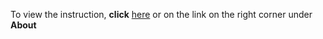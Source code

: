 To view the instruction, **click** [here](https://r-ds.github.io/Installing-R-and-Rstudio-on-Ubuntu-23.10/) or on the link on the right corner under **About**

